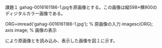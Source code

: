 課題１
gahag-0016161186-1.jpgを原画像とする。この画像は縦598×横900のディジタルカラー画像である。

ORG=imread('gahag-0016161186-1.jpg'); % 原画像の入力
imagesc(ORG); axis image; % 画像の表示

により原画像とを読み込み、表示した画像を図１に示す。
